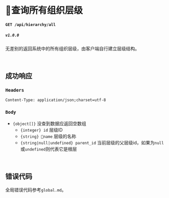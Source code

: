 # 查询所有组织层级

#### ```GET /api/hierarchy/all```
##### ```v1.0.0```
无差别的返回系统中的所有组织层级，由客户端自行建立层级结构。

<br />

## 成功响应
### ```Headers```
```Content-Type: application/json;charset=utf-8```

### ```Body```
* ```{object[]}``` 没查到数据应返回空数组
  * ```{integer} id``` 层级ID
  * ```{string} name``` 层级的名称
  * ```{string|null|undefined} parent_id``` 当前层级的父层级id，如果为```null```或```undefined```则代表它是根层

<br />

## 错误代码
全局错误代码参考```global.md```。